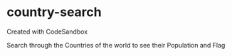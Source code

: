 # country-search
Created with CodeSandbox

Search through the Countries of the world to see their Population and Flag
